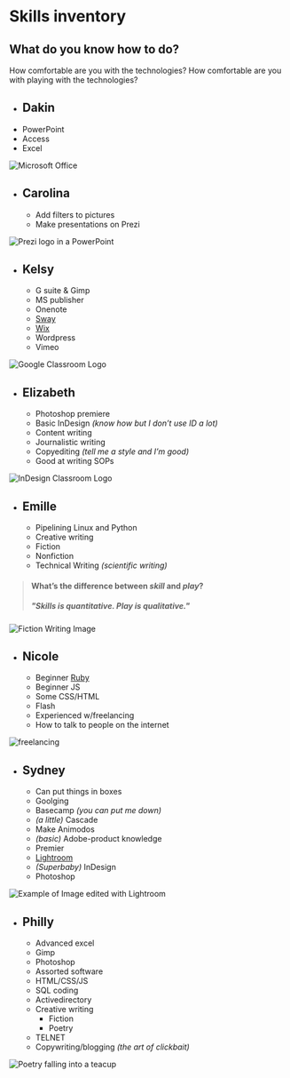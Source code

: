 # Skills inventory
## What do you know how to do?

How comfortable are you with the technologies?
How comfortable are you with playing with the technologies?

* ## **Dakin**
 * PowerPoint
 * Access
 * Excel

![Microsoft Office](https://static.makeuseof.com/wp-content/uploads/2016/12/office-suite-ecosystem-670x335.jpg)


* ## **Carolina**
  * Add filters to pictures
  * Make presentations on Prezi

![Prezi logo in a PowerPoint](https://i.ytimg.com/vi/AlvWXa_uiZo/maxresdefault.jpg)


* ## **Kelsy**
  * G suite & Gimp
  * MS publisher
  * Onenote
  * [Sway](https://www.howtogeek.com/404119/what-is-microsoft-sway/)
  * [Wix](https://www.wix.com/about/us)
  * Wordpress
  * Vimeo

![Google Classroom Logo](https://dfjnl57l0uncv.cloudfront.net/cms-sandbox/wp-content/uploads/2017/03/03113340/Classroom_1.jpg)


* ## **Elizabeth**
  * Photoshop premiere
  * Basic InDesign _(know how but I don’t use ID a lot)_
  * Content writing
  * Journalistic writing
  * Copyediting _(tell me a style and I’m good)_
  * Good at writing SOPs

![InDesign Classroom Logo](https://images-na.ssl-images-amazon.com/images/I/51C3iN1F3ML._SX387_BO1,204,203,200_.jpg)


* ## **Emille**
  * Pipelining Linux and Python
  * Creative writing
   * Fiction
   * Nonfiction
  * Technical Writing _(scientific writing)_
>#### What’s the difference between _skill_ and _play_?
>##### "Skills is quantitative. Play is qualitative."

![Fiction Writing Image](https://i.udemycdn.com/course/750x422/409306_c71e_2.jpg)


* ## **Nicole**
  * Beginner [Ruby](https://en.wikipedia.org/wiki/Ruby_(programming_language))
  * Beginner JS
  * Some CSS/HTML
  * Flash
  * Experienced w/freelancing
   * How to talk to people on the internet

![freelancing](https://www.hiveage.com/blog/wp-content/uploads/2015/06/balancing-freelancing-and-job.jpg)


* ## **Sydney**
  * Can put things in boxes
  * Goolging
  * Basecamp _(you can put me down)_
  * _(a little)_ Cascade
  * Make Animodos
  * _(basic)_ Adobe-product knowledge
  * Premier
  * [Lightroom](https://helpx.adobe.com/lightroom-classic/how-to/what-is-lightroom.html)
  * _(Superbaby)_ InDesign
  * Photoshop

![Example of Image edited with Lightroom](http://www.digitalcamerareview.com/wp-content/uploads/sites/5/21799-752x451.jpg)

* ## **Philly**
  * Advanced excel
  * Gimp
  * Photoshop
  * Assorted software
  * HTML/CSS/JS
  * SQL coding
  * Activedirectory
  * Creative writing
    * Fiction
    * Poetry
  * TELNET
  * Copywriting/blogging _(the art of clickbait)_

![Poetry falling into a teacup](http://www.marketingmagazin.si/media/cache/ob-svetovnem-dnevu-poezije-boste-kavo-lahko-placali-z-verzi-35ec1477bb5b6fa00c355edb6f00546a.jpeg)
